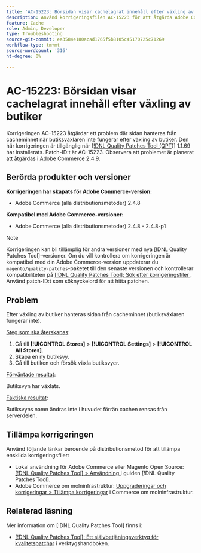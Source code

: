 ```yaml
---
title: 'AC-15223: Börsidan visar cachelagrat innehåll efter växling av butiker'
description: Använd korrigeringsfilen AC-15223 för att åtgärda Adobe Commerce-problemet där sidan hanteras från cacheminnet efter bytet och butiken inte byts som förväntat.
feature: Cache
role: Admin, Developer
type: Troubleshooting
source-git-commit: ea3584e180acad1765f5b8105c45170725c71269
workflow-type: tm+mt
source-wordcount: '316'
ht-degree: 0%

---
```



# AC-15223: Börsidan visar cachelagrat innehåll efter växling av butiker

Korrigeringen AC-15223 åtgärdar ett problem där sidan hanteras från cacheminnet när butiksväxlaren inte fungerar efter växling av butiker. Den här korrigeringen är tillgänglig när [[!DNL Quality Patches Tool (QPT)]](/help/tools/quality-patches-tool/quality-patches-tool-to-self-serve-quality-patches.md) 1.1.69 har installerats. Patch-ID:t är AC-15223. Observera att problemet är planerat att åtgärdas i Adobe Commerce 2.4.9.

## Berörda produkter och versioner

**Korrigeringen har skapats för Adobe Commerce-version:**

* Adobe Commerce (alla distributionsmetoder) 2.4.8

**Kompatibel med Adobe Commerce-versioner:**

* Adobe Commerce (alla distributionsmetoder) 2.4.8 - 2.4.8-p1

>[!NOTE]
>
>Korrigeringen kan bli tillämplig för andra versioner med nya [!DNL Quality Patches Tool]-versioner. Om du vill kontrollera om korrigeringen är kompatibel med din Adobe Commerce-version uppdaterar du `magento/quality-patches`-paketet till den senaste versionen och kontrollerar kompatibiliteten på [[!DNL Quality Patches Tool]: Sök efter korrigeringsfiler ](https://experienceleague.adobe.com/tools/commerce-quality-patches/index.html?lang=sv-SE). Använd patch-ID:t som söknyckelord för att hitta patchen.

## Problem

Efter växling av butiker hanteras sidan från cacheminnet (butiksväxlaren fungerar inte).

<u>Steg som ska återskapas</u>:

1. Gå till **[!UICONTROL Stores]** > **[!UICONTROL Settings]** > **[!UICONTROL All Stores]**.
2. Skapa en ny butiksvy.
3. Gå till butiken och försök växla butiksvyer.

<u>Förväntade resultat</u>:

Butiksvyn har växlats.

<u>Faktiska resultat</u>:

Butiksvyns namn ändras inte i huvudet förrän cachen rensas från serverdelen.

## Tillämpa korrigeringen

Använd följande länkar beroende på distributionsmetod för att tillämpa enskilda korrigeringsfiler:

* Lokal användning för Adobe Commerce eller Magento Open Source: [[!DNL Quality Patches Tool] > Användning ](/help/tools/quality-patches-tool/usage.md) i guiden [!DNL Quality Patches Tool].
* Adobe Commerce om molninfrastruktur: [Uppgraderingar och korrigeringar > Tillämpa korrigeringar](https://experienceleague.adobe.com/docs/commerce-cloud-service/user-guide/develop/upgrade/apply-patches.html?lang=sv-SE) i Commerce om molninfrastruktur.

## Relaterad läsning

Mer information om [!DNL Quality Patches Tool] finns i:

* [[!DNL Quality Patches Tool]: Ett självbetjäningsverktyg för kvalitetspatchar](/help/tools/quality-patches-tool/quality-patches-tool-to-self-serve-quality-patches.md) i verktygshandboken.

